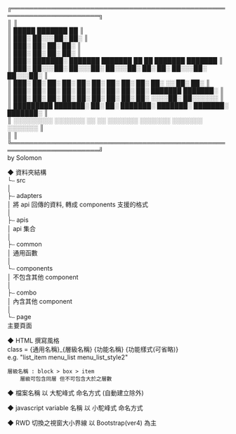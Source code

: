 ╔══════════════════════════════════════════════════════════════════════╗  
║                                                                      ║  
║    █████     ███████  ██                                             ║  
║      ███░    ██░░░██░ ██░                                            ║  
║      ███░    ██░  ██░ ██░                                            ║  
║      ███░    ██░  ██░ ██░                                            ║  
║      ███░    ███████░ ███████  ███████  ██   ██  ███████  ███████    ║  
║      ███░    ██░░░██░ ██░░░██░ ██░░░██░ ██░  ██░ ██░░░██░ ██░░░██░   ║  
║      ███░    ██░  ██░ ██░  ██░ ██░  ██░ ██░  ██░ ██░   ░░ ██░  ██░   ║  
║      ███░    ██░  ██░ ██░  ██░ ██░  ██░ ██░  ██░ ███████  ███████░   ║  
║      ███░    ██░  ██░ ██░  ██░ ██░  ██░ ██░  ██░  ░░░░██░ ██░░░░░░   ║  
║   █████████  ███████░ ██░  ██░ ███████░ ███████░ ███████░ ███████░   ║  
║    ░░░░░░░░░  ░░░░░░░  ░░   ░░  ░░░░░░░  ░░░░░░░  ░░░░░░░  ░░░░░░░   ║  
║                                                                      ║  
╚══════════════════════════════════════════════════════════════════════╝  
															by Solomon  
  
  
◆ 資料夾結構  
	└⎯ src  
		│  
		├⎯ adapters  
		│    將 api 回傳的資料, 轉成 components 支援的格式  
		│  
		├⎯ apis  
		│	 api 集合  
		│  
		├⎯ common  
		│    通用函數  
		│  
		└⎯ components  
			 │  不包含其他 component  
			 │   
			 ├⎯ combo  
			 │    內含其他 component  
			 │  
			 └⎯ page  
				  主要頁面  
  
  
◆ HTML 撰寫風格  
	class = {通用名稱}_{層級名稱} {功能名稱} {功能樣式(可省略)}  
		e.g.  "list_item menu_list menu_list_style2"  
		 
	層級名稱 : block > box > item  
		層級可包含同層 但不可包含大於之層數  
  
  
◆ 檔案名稱 以 大駝峰式 命名方式 (自動建立除外)  
  
  
◆ javascript variable 名稱 以 小駝峰式 命名方式  
  
  
◆ RWD 切換之視窗大小界線 以 Bootstrap(ver4) 為主  
	  
	
		



